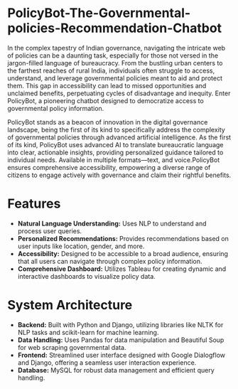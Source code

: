# PolicyBot-The-Governmental-policies-Recommendation-Chatbot
In the complex tapestry of Indian governance, navigating the intricate web of policies can be a daunting task, especially for those not versed in the jargon-filled language of bureaucracy. From the bustling urban centers to the farthest reaches of rural India, individuals often struggle to access, understand, and leverage governmental policies meant to aid and protect them. This gap in accessibility can lead to missed opportunities and unclaimed benefits, perpetuating cycles of disadvantage and inequity. Enter PolicyBot, a pioneering chatbot designed to democratize access to governmental policy information.

PolicyBot stands as a beacon of innovation in the digital governance landscape, being the first of its kind to specifically address the complexity of governmental policies through advanced artificial intelligence. As the first of its kind, PolicyBot uses advanced AI to translate bureaucratic language into clear, actionable insights, providing personalized guidance tailored to individual needs. Available in multiple formats—text, and voice.PolicyBot ensures comprehensive accessibility, empowering a diverse range of citizens to engage actively with governance and claim their rightful benefits.

# Features

- **Natural Language Understanding:** Uses NLP to understand and process user queries.
- **Personalized Recommendations:** Provides recommendations based on user inputs like location, gender, and more.
- **Accessibility:** Designed to be accessible to a broad audience, ensuring that all users can navigate through complex policy information.
- **Comprehensive Dashboard:** Utilizes Tableau for creating dynamic and interactive dashboards to visualize policy data.

# System Architecture

- **Backend:** Built with Python and Django, utilizing libraries like NLTK for NLP tasks and scikit-learn for machine learning.
- **Data Handling:** Uses Pandas for data manipulation and Beautiful Soup for web scraping governmental data.
- **Frontend:** Streamlined user interface designed with Google Dialogflow and Django, offering a seamless user interaction experience.
- **Database:** MySQL for robust data management and efficient query handling.

